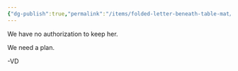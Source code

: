 ```yaml
---
{"dg-publish":true,"permalink":"/items/folded-letter-beneath-table-mat/"}
---
```


We have no authorization to keep her. 

We need a plan. 

-VD